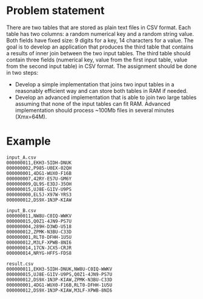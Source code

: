 # Problem statement
There are two tables that are stored as plain text files in CSV format. Each table has two columns: a random numerical key and a random string value. Both fields have fixed size: 9 digits for a key, 14 characters for a value. The goal is to develop an application that produces the third table that contains a results of inner join between the two input tables. The third table should contain three fields (numerical key, value from the first input table, value from the second input table) in CSV format. The assignment should be done in two steps:

* Develop a simple implementation that joins two input tables in a reasonably efficient way and can store both tables in RAM if needed.
* Develop an advanced implementation that is able to join two large tables assuming that none of the input tables can fit RAM. Advanced implementation should process ~100Mb files in several minutes (Xmx=64M).

# Example
```
input_A.csv
000000011,EKH3-5IDH-DNUK
000000002,P985-U0EX-02QH
000000001,4DG1-WUX0-F16B
000000007,42RY-ES7U-GM6Y
000000009,QL9S-E3DJ-35OH
000000015,UJ8E-G1IV-U9PS
000000000,EL5J-X97W-YRS3
000000012,DS9X-1N3P-KIAW
```

```
input_B.csv
000000011,NW8U-C0IQ-WWKV
000000015,Q0Z1-4JN9-PS7U
000000004,289H-D3WD-U518
000000012,ZPMK-N3BU-C33D
000000001,RLT0-DFHH-1U5U
000000012,M3LF-XPWB-8NI6
000000014,17CN-JCX5-CRJR
000000014,NRYG-HFFS-FDS8
```

```
result.csv
000000011,EKH3-5IDH-DNUK,NW8U-C0IQ-WWKV
000000015,UJ8E-G1IV-U9PS,Q0Z1-4JN9-PS7U
000000012,DS9X-1N3P-KIAW,ZPMK-N3BU-C33D
000000001,4DG1-WUX0-F16B,RLT0-DFHH-1U5U
000000012,DS9X-1N3P-KIAW,M3LF-XPWB-8NI6
```
